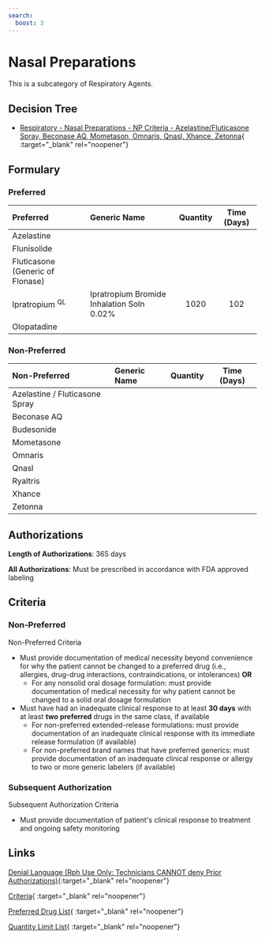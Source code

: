 ```yaml
---
search:
  boost: 3
---
```


# Nasal Preparations

This is a subcategory of Respiratory Agents.

## Decision Tree

- [Respiratory - Nasal Preparations - NP Criteria - Azelastine/Fluticasone Spray, Beconase AQ, Mometason, Omnaris, Qnasl, Xhance, Zetonna](https://forms.office.com/Pages/ResponsePage.aspx?id=nPhjxpvvj0G9PUHkbAzgaN9UYz8EqmlIs3_TYn4TbXBUNjcxMjRWQTRKTzNXNkJEMUdaVjhBNDJMQyQlQCN0PWcu){ :target="_blank" rel="noopener"}

## Formulary

### Preferred

| Preferred                        | Generic Name                              | Quantity | Time (Days) |
|:---------------------------------|:------------------------------------------|:--------:|:-----------:|
| Azelastine                       |                                           |          |             |
| Flunisolide                      |                                           |          |             |
| Fluticasone (Generic of Flonase) |                                           |          |             |
| Ipratropium <sup>QL</sup>        | Ipratropium Bromide Inhalation Soln 0.02% |   1020   |     102     |
| Olopatadine                      |                                           |          |             |

### Non-Preferred

| Non-Preferred                  | Generic Name | Quantity | Time (Days) |
|:-------------------------------|:-------------|:--------:|:-----------:|
| Azelastine / Fluticasone Spray |              |          |             |
| Beconase AQ                    |              |          |             |
| Budesonide                     |              |          |             |
| Mometasone                     |              |          |             |
| Omnaris                        |              |          |             |
| Qnasl                          |              |          |             |
| Ryaltris                       |              |          |             |
| Xhance                         |              |          |             |
| Zetonna                        |              |          |             |

## Authorizations

**Length of Authorizations**: 365 days

**All Authorizations**: Must be prescribed in accordance with FDA approved labeling

## Criteria

### Non-Preferred

Non-Preferred Criteria

- Must provide documentation of medical necessity beyond convenience for why the patient cannot be changed to a preferred drug (i.e., allergies, drug-drug interactions, contraindications, or intolerances) **OR**
    - For any nonsolid oral dosage formulation: must provide documentation of medical necessity for why patient cannot be changed to a solid oral dosage formulation
- Must have had an inadequate clinical response to at least **30 days** with at least **two preferred** drugs in the same class, if available
    - For non-preferred extended-release formulations: must provide documentation of an inadequate clinical response with its immediate release formulation (if available)
    - For non-preferred brand names that have preferred generics: must provide documentation of an inadequate clinical response or allergy to two or more generic labelers (if available)

### Subsequent Authorization

Subsequent Authorization Criteria

- Must provide documentation of patient's clinical response to treatment and ongoing safety monitoring

## Links

[Denial Language (Rph Use Only: Technicians CANNOT deny Prior Authorizations)](https://mygainwell-my.sharepoint.com.mcas.ms/:w:/r/personal/rachel_carpenter_gainwelltechnologies_com/_layouts/15/Doc.aspx?sourcedoc=%7BE78364D9-082C-41C5-9902-8F8AC94900ED%7D&file=Denial%20Language%20Updated%2002062023.docx&mobileredirect=true&action=embedview&wdStartOn=93&cid=f4472ece-6d4f-4694-b0c5-c150a2f53fea){:target="_blank" rel="noopener"} 

[Criteria](https://medicaid.ohio.gov/static/PHM/drug-coverage/20230701+UPDL+Criteria+_v1_FINAL.approved.pdf#page=100){ :target="_blank" rel="noopener"}

[Preferred Drug List](https://medicaid.ohio.gov/static/PHM/drug-coverage/20230701_UPDL_FINAL_ODM.approved.v2.pdf#page=32){ :target="_blank" rel="noopener"}

[Quantity Limit List](https://pharmacy.medicaid.ohio.gov/sites/default/files/20230101_Ohio_Medicaid_Quantity_Document_APPROVED.pdf){ :target="_blank" rel="noopener"}
